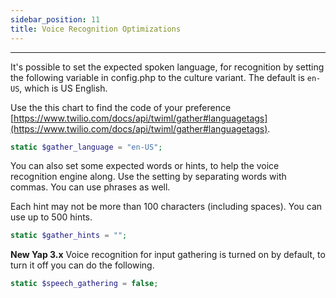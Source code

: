 ```yaml
---
sidebar_position: 11
title: Voice Recognition Optimizations
---
```


---

It's possible to set the expected spoken language, for recognition by setting the following variable in config.php to the culture variant.  The default is `en-US`, which is US English.

Use the this chart to find the code of your preference [https://www.twilio.com/docs/api/twiml/gather#languagetags](https://www.twilio.com/docs/api/twiml/gather#languagetags).

```php
static $gather_language = "en-US";
```

You can also set some expected words or hints, to help the voice recognition engine along.  Use the setting by separating words with commas.  You can use phrases as well.  

Each hint may not be more than 100 characters (including spaces).  You can use up to 500 hints.

```php
static $gather_hints = "";
```

**New Yap 3.x** Voice recognition for input gathering is turned on by default, to turn it off you can do the following.

```php
static $speech_gathering = false;
```
